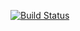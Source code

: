 [![Build Status](https://dev.azure.com/saschatestorga/TestProject/_apis/build/status%2FSascha0504.gitapp?branchName=main)](https://dev.azure.com/saschatestorga/TestProject/_build/latest?definitionId=5&branchName=main)

